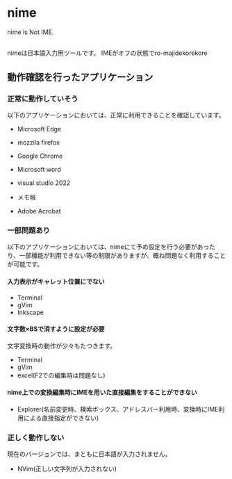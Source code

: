 # nime

nime is Not IME.


## 

nimeは日本語入力用ツールです。
IMEがオフの状態でro-majidekorekore




## 動作確認を行ったアプリケーション

### 正常に動作していそう
以下のアプリケーションにおいては、正常に利用できることを確認しています。

* Microsoft Edge
* mozzila firefox
* Google Chrome

* Microsoft word
* visual studio 2022
* メモ帳

* Adobe Acrobat

### 一部問題あり
以下のアプリケーションにおいては、nimeにて予め設定を行う必要があったり、一部機能が利用できない等の制限がありますが、概ね問題なく利用することが可能です。

#### 入力表示がキャレット位置にでない

* Terminal
* gVim
* Inkscape


#### 文字数×BSで消すように設定が必要
文字変換時の動作が少々もたつきます。

* Terminal
* gVim
* excel(F2での編集時は問題なし)


#### nime上での変換編集時にIMEを用いた直接編集をすることができない

* Explorer(名前変更時、検索ボックス、アドレスバー利用時、変換時にIME利用による直接指定ができない)


### 正しく動作しない
現在のバージョンでは、まともに日本語が入力されません。

* NVim(正しい文字列が入力されない)

